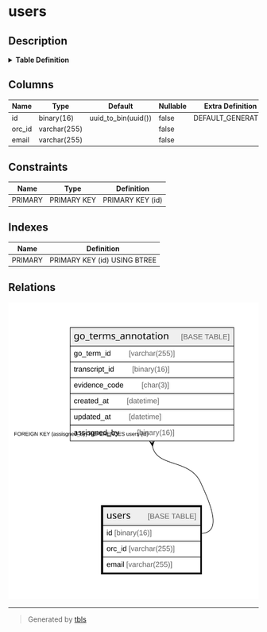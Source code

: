 # users

## Description

<details>
<summary><strong>Table Definition</strong></summary>

```sql
CREATE TABLE `users` (
  `id` binary(16) NOT NULL DEFAULT (uuid_to_bin(uuid())),
  `orc_id` varchar(255) NOT NULL,
  `email` varchar(255) NOT NULL,
  PRIMARY KEY (`id`)
) ENGINE=InnoDB DEFAULT CHARSET=utf8mb4 COLLATE=utf8mb4_0900_ai_ci
```

</details>

## Columns

| Name | Type | Default | Nullable | Extra Definition | Children | Parents | Comment |
| ---- | ---- | ------- | -------- | ---------------- | -------- | ------- | ------- |
| id | binary(16) | uuid_to_bin(uuid()) | false | DEFAULT_GENERATED | [go_terms_annotation](go_terms_annotation.md) |  |  |
| orc_id | varchar(255) |  | false |  |  |  |  |
| email | varchar(255) |  | false |  |  |  |  |

## Constraints

| Name | Type | Definition |
| ---- | ---- | ---------- |
| PRIMARY | PRIMARY KEY | PRIMARY KEY (id) |

## Indexes

| Name | Definition |
| ---- | ---------- |
| PRIMARY | PRIMARY KEY (id) USING BTREE |

## Relations

![er](users.svg)

---

> Generated by [tbls](https://github.com/k1LoW/tbls)
